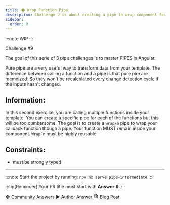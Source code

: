 ```yaml
---
title: 🟠 Wrap Function Pipe
description: Challenge 9 is about creating a pipe to wrap component fonctions
sidebar:
  order: 9
---
```


:::note
WIP
:::

<div class="chip">Challenge #9</div>

The goal of this serie of 3 pipe challenges is to master PIPES in Angular.

Pure pipe are a very useful way to transform data from your template. The difference between calling a function and a pipe is that pure pire are memoized. So they won't be recalculated every change detection cycle if the inputs hasn't changed.

## Information:

In this second exercice, you are calling multiple functions inside your template. You can create a specific pipe for each of the functions but this will be too cumbersome.
The goal is to create a `wrapFn` pipe to wrap your callback function though a pipe. Your function MUST remain inside your component. `WrapFn` must be highly reusable.

## Constraints:

- must be strongly typed

---

:::note
Start the project by running: `npx nx serve pipe-intermediate`.
:::

:::tip[Reminder]
Your PR title must start with <b>Answer:9</b>.
:::

<div class="article-footer">
  <a
    href="https://github.com/tomalaforge/angular-challenges/pulls?q=label%3A9+label%3Aanswer"
    alt="Wrap Function Pipe community solutions">
    ❖ Community Answers
  </a>
  <a
    href='https://github.com/tomalaforge/angular-challenges/pulls?q=label%3A9+label%3A'
    alt="Wrap Function Pipe solution author">
    ▶︎ Author Answer
  </a>
  <a
    href='https://medium.com/ngconf/boost-your-apps-performance-by-wrapping-your-functions-inside-a-pipe-7e889a901d1d'
    target="_blank"
    rel="noopener noreferrer"
    alt="Wrap Function Pipe blog article">
    <svg aria-hidden="true" class="astro-yzt5nm4y astro-lq7oo3uf" width="16" height="16" viewBox="0 0 24 24" fill="currentColor" style="--sl-icon-size: 1.5rem;"><path d="M9 10h1a1 1 0 1 0 0-2H9a1 1 0 0 0 0 2Zm0 2a1 1 0 0 0 0 2h6a1 1 0 0 0 0-2H9Zm11-3.06a1.3 1.3 0 0 0-.06-.27v-.09c-.05-.1-.11-.2-.19-.28l-6-6a1.07 1.07 0 0 0-.28-.19h-.09a.88.88 0 0 0-.33-.11H7a3 3 0 0 0-3 3v14a3 3 0 0 0 3 3h10a3 3 0 0 0 3-3V8.94Zm-6-3.53L16.59 8H15a1 1 0 0 1-1-1V5.41ZM18 19a1 1 0 0 1-1 1H7a1 1 0 0 1-1-1V5a1 1 0 0 1 1-1h5v3a3 3 0 0 0 3 3h3v9Zm-3-3H9a1 1 0 0 0 0 2h6a1 1 0 0 0 0-2Z"></path></svg>
     Blog Post
  </a>
</div>
